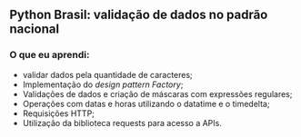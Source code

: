 
## Python Brasil: validação de dados no padrão nacional

### O que eu aprendi:
- validar dados pela quantidade de caracteres;
- Implementação do _design pattern Factory_;
- Validações de dados e criação de máscaras com expressões regulares;
- Operações com datas e horas utilizando o datatime e o timedelta;
- Requisições HTTP;
- Utilização da biblioteca requests para acesso a APIs.
